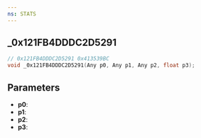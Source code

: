 ```yaml
---
ns: STATS
---
```

## _0x121FB4DDDC2D5291

```c
// 0x121FB4DDDC2D5291 0x413539BC
void _0x121FB4DDDC2D5291(Any p0, Any p1, Any p2, float p3);
```


## Parameters
* **p0**: 
* **p1**: 
* **p2**: 
* **p3**: 

